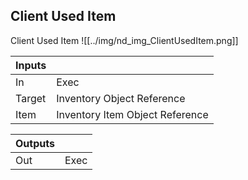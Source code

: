 ## Client Used Item
Client Used Item
![[../img/nd_img_ClientUsedItem.png]]

|Inputs||
|--|--|
| In | Exec |
| Target | Inventory Object Reference |
| Item | Inventory Item Object Reference |

|Outputs||
|--|--|
| Out | Exec |
